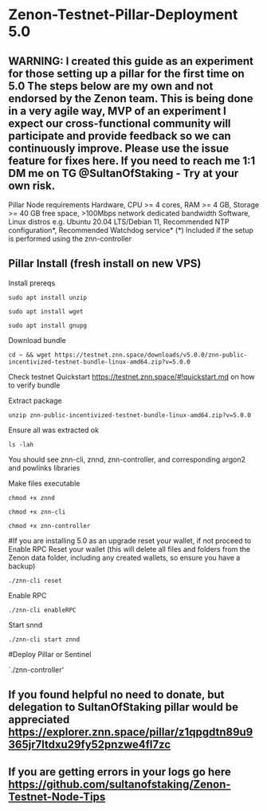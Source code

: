 # Zenon-Testnet-Pillar-Deployment 5.0
## WARNING: I created this guide as an experiment for those setting up a pillar for the first time on 5.0 The steps below are my own and not endorsed by the Zenon team. This is being done in a very agile way, MVP of an experiment I expect our cross-functional community will participate and provide feedback so we can continuously improve. Please use the issue feature for fixes here. If you need to reach me 1:1 DM me on TG @SultanOfStaking - Try at your own risk. 

Pillar Node requirements
Hardware, CPU >= 4 cores, RAM >= 4 GB, Storage >= 40 GB free space, >100Mbps network dedicated bandwidth
Software, Linux distros e.g. Ubuntu 20.04 LTS/Debian 11, Recommended NTP configuration*, Recommended Watchdog service*
(*) Included if the setup is performed using the znn-controller

## Pillar Install (fresh install on new VPS)
Install prereqs

`sudo apt install unzip`

`sudo apt install wget`

`sudo apt install gnupg`

Download bundle

`cd ~ && wget https://testnet.znn.space/downloads/v5.0.0/znn-public-incentivized-testnet-bundle-linux-amd64.zip?v=5.0.0`

Check testnet Quickstart https://testnet.znn.space/#!quickstart.md on how to verify bundle

Extract package

`unzip znn-public-incentivized-testnet-bundle-linux-amd64.zip?v=5.0.0`

Ensure all was extracted ok

`ls -lah`

You should see znn-cli, znnd, znn-controller, and corresponding argon2 and powlinks libraries

Make files executable

`chmod +x znnd`

`chmod +x znn-cli`

`chmod +x znn-controller`

#If you are installing 5.0 as an upgrade reset your wallet, if not proceed to Enable RPC
Reset your wallet (this will delete all files and folders from the Zenon data folder, including any created wallets, so ensure you have a backup)

`./znn-cli reset`

Enable RPC

`./znn-cli enableRPC`

Start snnd

`./znn-cli start znnd`

#Deploy Pillar or Sentinel

`./znn-controller'

## If you found helpful no need to donate, but delegation to SultanOfStaking pillar would be appreciated https://explorer.znn.space/pillar/z1qpgdtn89u9365jr7ltdxu29fy52pnzwe4fl7zc

## If you are getting errors in your logs go here https://github.com/sultanofstaking/Zenon-Testnet-Node-Tips
